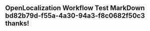 <properties
ms.topic="hero-topic"
ms.test1="hero-topic"
ms.test2="test"/>

## OpenLocalization Workflow Test MarkDown bd82b79d-f55a-4a30-94a3-f8c0682f50c3 thanks!
